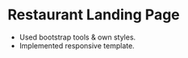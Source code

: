 # Restaurant Landing Page

- Used bootstrap tools & own styles.
- Implemented responsive template.

